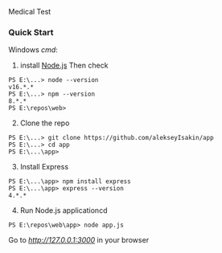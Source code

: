 Medical Test


### Quick Start
Windows _cmd_:

1. install [Node.js](https://nodejs.org/en/download/)
Then check
```
PS E:\...> node --version
v16.*.*
PS E:\...> npm --version
8.*.*
PS E:\repos\web>
```

2. Clone the repo
```
PS E:\...> git clone https://github.com/alekseyIsakin/app
PS E:\...> cd app
PS E:\...\app> 
```

3. Install Express
```
PS E:\...\app> npm install express
PS E:\...\app> express --version
4.*.*

```

4. Run Node.js applicationcd
```
PS E:\repos\web\app> node app.js
```

Go to _http://127.0.0.1:3000_ in your browser

